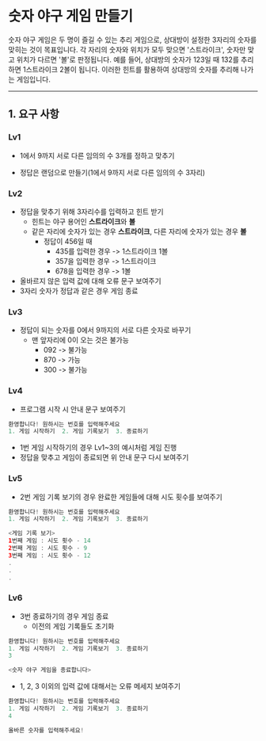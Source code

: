 # 숫자 야구 게임 만들기

숫자 야구 게임은 두 명이 즐길 수 있는 추리 게임으로, 상대방이 설정한 3자리의 숫자를 맞히는 것이 목표입니다. 각 자리의 숫자와 위치가 모두 맞으면 '스트라이크', 숫자만 맞고 위치가 다르면 '볼'로 판정됩니다. 예를 들어, 상대방의 숫자가 123일 때 132를 추리하면 1스트라이크 2볼이 됩니다. 이러한 힌트를 활용하여 상대방의 숫자를 추리해 나가는 게임입니다.

---

## 1. 요구 사항


### Lv1
+  1에서 9까지 서로 다른 임의의 수 3개를 정하고 맞추기

+  정답은 랜덤으로 만들기(1에서 9까지 서로 다른 임의의 수 3자리)

### Lv2
+  정답을 맞추기 위해 3자리수를 입력하고 힌트 받기
   +  힌트는 야구 용어인 **스트라이크**와 **볼**
   +  같은 자리에 숫자가 있는 경우 **스트라이크**, 다른 자리에 숫자가 있는 경우 **볼**
        +  정답이 456일 때
           +  435를 입력한 경우 -> 1스트라이크 1볼
           +  357을 입력한 경우 -> 1스트라이크
           +  678을 입력한 경우 -> 1볼
+  올바르지 않은 입력 값에 대해 오류 문구 보여주기
+  3자리 숫자가 정답과 같은 경우 게임 종료

### Lv3
+  정답이 되는 숫자를 0에서 9까지의 서로 다른 숫자로 바꾸기
   +  맨 앞자리에 0이 오는 것은 불가능
      +  092 -> 불가능
      +  870 -> 가능
      +  300 -> 불가능

### Lv4
+  프로그램 시작 시 안내 문구 보여주기
```swift
환영합니다! 원하시는 번호를 입력해주세요
1. 게임 시작하기  2. 게임 기록보기  3. 종료하기
```
+  1번 게임 시작하기의 경우 Lv1~3의 예시처럼 게임 진행
+  정답을 맞추고 게임이 종료되면 위 안내 문구 다시 보여주기

### Lv5
+   2번 게임 기록 보기의 경우 완료한 게임들에 대해 시도 횟수를 보여주기
```swift
환영합니다! 원하시는 번호를 입력해주세요
1. 게임 시작하기  2. 게임 기록보기  3. 종료하기

<게임 기록 보기>
1번째 게임 : 시도 횟수 - 14
2번째 게임 : 시도 횟수 - 9
3번째 게임 : 시도 횟수 - 12
.
.
.
```

### Lv6
+   3번 종료하기의 경우 게임 종료
    +   이전의 게임 기록들도 초기화
```swift
환영합니다! 원하시는 번호를 입력해주세요
1. 게임 시작하기  2. 게임 기록보기  3. 종료하기
3

<숫자 야구 게임을 종료합니다>
```
+   1, 2, 3 이외의 입력 값에 대해서는 오류 메세지 보여주기
```swift
환영합니다! 원하시는 번호를 입력해주세요
1. 게임 시작하기  2. 게임 기록보기  3. 종료하기
4

올바른 숫자를 입력해주세요!
```
